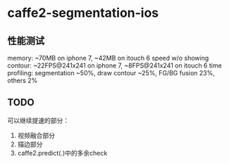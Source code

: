 # caffe2-segmentation-ios
## 性能测试
memory: ~70MB on iphone 7, ~42MB on itouch 6
speed w/o showing contour: ~22FPS@241x241 on iphone 7, ~8FPS@241x241 on itouch 6
time profiling: segmentation ~50%, draw contour ~25%, FG/BG fusion 23%, others 2%

## TODO
可以继续提速的部分：
1. 视频融合部分
2. 描边部分
3. caffe2.predict(.)中的多余check
